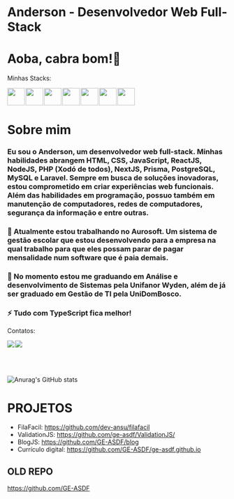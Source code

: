 # Anderson - Desenvolvedor Web Full-Stack
# Aoba, cabra bom!👋 

Minhas Stacks:
<div style="display:flex;gap:2px">    
<img lazy src="https://cdn.jsdelivr.net/gh/devicons/devicon/icons/html5/html5-original.svg" width="40" height="40" />
<img lazy src="https://cdn.jsdelivr.net/gh/devicons/devicon/icons/css3/css3-original.svg" width="40" height="40"/>
<img lazy src="https://cdn.jsdelivr.net/gh/devicons/devicon/icons/javascript/javascript-original.svg" width="40" height="40" />
<img lazy src="https://cdn.jsdelivr.net/gh/devicons/devicon/icons/react/react-original.svg" width="40" height="40"/>
<img lazy src="https://cdn.jsdelivr.net/gh/devicons/devicon/icons/nodejs/nodejs-original.svg" width="40" height="40" />          
<img lazy src="https://cdn.jsdelivr.net/gh/devicons/devicon/icons/php/php-original.svg"  width="40" height="40" />
<img lazy src="https://cdn.jsdelivr.net/gh/devicons/devicon@latest/icons/laravel/laravel-original.svg" width="40" height="40" />          
</div>

# Sobre mim
### Eu sou o Anderson, um desenvolvedor web full-stack. Minhas habilidades abrangem HTML, CSS, JavaScript, ReactJS, NodeJS, PHP (Xodó de todos), NextJS, Prisma, PostgreSQL, MySQL e Laravel. Sempre em busca de soluções inovadoras, estou comprometido em criar experiências web funcionais. Além das habilidades em programação, possuo também em manutenção de computadores, redes de computadores, segurança da informação e entre outras.

### 🔭 Atualmente estou trabalhando no Aurosoft. Um sistema de gestão escolar que estou desenvolvendo para a empresa na qual trabalho para que eles possam parar de pagar mensalidade num software que é paia demais.

### 🌱 No momento estou me graduando em Análise e desenvolvimento de Sistemas pela Unifanor Wyden, além de já ser graduado em Gestão de TI pela UniDomBosco.

### ⚡ __Tudo com TypeScript fica melhor!__

Contatos:
<div style="display:flex;gap:2px">
<a href="https://www.linkedin.com/in/anderson-souza-20b732112?utm_source=share&utm_campaign=share_via&utm_content=profile&utm_medium=android_app">
<img lazy src="https://img.shields.io/badge/LinkedIn-0077B5?style=for-the-badge&logo=linkedin&logoColor=white" />
</a>
<a href="https://www.instagram.com/oproprioansu/">
<img lazy src="https://img.shields.io/badge/Instagram-E4405F?style=for-the-badge&logo=instagram&logoColor=white" />
</a>
</div>
</br>
</br>
</br>



![Anurag's GitHub stats](https://github-readme-stats.vercel.app/api?username=dev-ansu&show_icons=true&theme=radical)

# PROJETOS
- FilaFacil: https://github.com/dev-ansu/filafacil
- ValidationJS: https://github.com/ge-asdf/ValidationJS/
- BlogJS: https://github.com/GE-ASDF/blog
- Currículo digital: https://github.com/GE-ASDF/ge-asdf.github.io

## OLD REPO
https://github.com/GE-ASDF
